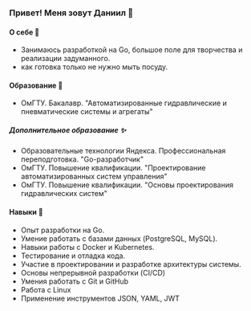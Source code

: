 ### Привет! Меня зовут Даниил 👋

#### О себе 🤔

- Занимаюсь разработкой на Go, большое поле для творчества и реализации задуманного.
- как готовка только не нужно мыть посуду. 


#### Образование 🔭

- ОмГТУ. Бакалавр. "Автоматизированные гидравлические и пневматические системы и агрегаты"

##### Дополнительное образование ✨

- Образовательные технологии Яндекса. Профессиональная переподготовка. "Go-разработчик"
- ОмГТУ. Повышение квалификации. "Проектирование автоматизированных систем управления"
- ОмГТУ. Повышение квалификации. "Основы проектирования гидравлических систем"

#### Навыки 🌱

- Опыт разработки на Go.
- Умение работать с базами данных (PostgreSQL, MySQL).
- Навыки работы с Docker и Kubernetes.
- Тестирование и отладка кода.
- Участие в проектировании и разработке архитектуры системы.
- Основы непрерывной разработки (CI/CD) 
- Умения работать с Git и GitHub
- Работа c Linux 
- Применение инструментов JSON, YAML, JWT 


<!--
**DaniilStelmakh/DaniilStelmakh** is a ✨ _special_ ✨ repository because its `README.md` (this file) appears on your GitHub profile.

Here are some ideas to get you started:

- 🔭 I’m currently working on ...
- 🌱 I’m currently learning ...
- 👯 I’m looking to collaborate on ...
- 🤔 I’m looking for help with ...
- 💬 Ask me about ...
- 📫 How to reach me: ...
- 😄 Pronouns: ...
- ⚡ Fun fact: ...
-->
